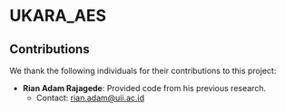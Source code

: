 # UKARA_AES

## Contributions
We thank the following individuals for their contributions to this project:

- **Rian Adam Rajagede**: Provided code from his previous research.
  - Contact: rian.adam@uii.ac.id